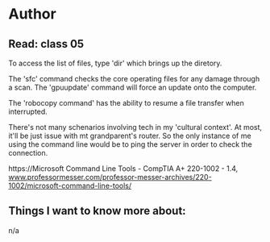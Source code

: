# Author
## Read: class 05

To access the list of files, type 'dir' which brings up the diretory.

The 'sfc' command checks the core operating files for any damage through a scan. The 'gpuupdate' command will force an update onto the computer. 

The 'robocopy command' has the ability to resume a file transfer when interrupted. 

There's not many schenarios involving tech in my 'cultural context'. At most, it'll be just issue with mt grandparent's router. So the only instance of me using the command line would be to ping the server in order to check the connection. 


https://Microsoft Command Line Tools - CompTIA A+ 220-1002 - 1.4, www.professormesser.com/professor-messer-archives/220-1002/microsoft-command-line-tools/ 

## Things I want to know more about:
n/a
